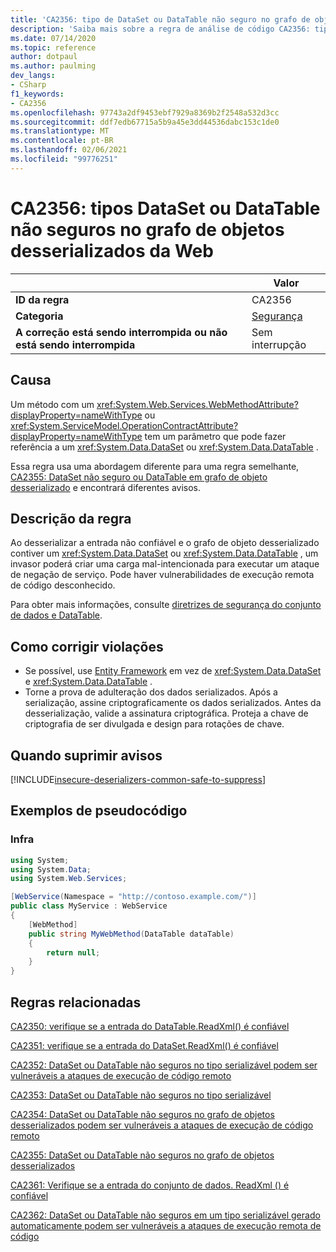 ```yaml
---
title: 'CA2356: tipo de DataSet ou DataTable não seguro no grafo de objeto desserializado da Web (análise de código)'
description: 'Saiba mais sobre a regra de análise de código CA2356: tipo de conjunto de informações ou de DataTable não seguro no grafo de objeto desserializado da Web'
ms.date: 07/14/2020
ms.topic: reference
author: dotpaul
ms.author: paulming
dev_langs:
- CSharp
f1_keywords:
- CA2356
ms.openlocfilehash: 97743a2df9453ebf7929a8369b2f2548a532d3cc
ms.sourcegitcommit: ddf7edb67715a5b9a45e3dd44536dabc153c1de0
ms.translationtype: MT
ms.contentlocale: pt-BR
ms.lasthandoff: 02/06/2021
ms.locfileid: "99776251"
---
```

# <a name="ca2356-unsafe-dataset-or-datatable-type-in-web-deserialized-object-graph"></a>CA2356: tipos DataSet ou DataTable não seguros no grafo de objetos desserializados da Web

| | Valor |
|-|-|
| **ID da regra** |CA2356|
| **Categoria** |[Segurança](security-warnings.md)|
| **A correção está sendo interrompida ou não está sendo interrompida** |Sem interrupção|

## <a name="cause"></a>Causa

Um método com um <xref:System.Web.Services.WebMethodAttribute?displayProperty=nameWithType> ou <xref:System.ServiceModel.OperationContractAttribute?displayProperty=nameWithType> tem um parâmetro que pode fazer referência a um <xref:System.Data.DataSet> ou <xref:System.Data.DataTable> .

Essa regra usa uma abordagem diferente para uma regra semelhante, [CA2355: DataSet não seguro ou DataTable em grafo de objeto desserializado](ca2355.md) e encontrará diferentes avisos.

## <a name="rule-description"></a>Descrição da regra

Ao desserializar a entrada não confiável e o grafo de objeto desserializado contiver um <xref:System.Data.DataSet> ou <xref:System.Data.DataTable> , um invasor poderá criar uma carga mal-intencionada para executar um ataque de negação de serviço. Pode haver vulnerabilidades de execução remota de código desconhecido.

Para obter mais informações, consulte [diretrizes de segurança do conjunto de dados e DataTable](../../../framework/data/adonet/dataset-datatable-dataview/security-guidance.md).

## <a name="how-to-fix-violations"></a>Como corrigir violações

- Se possível, use [Entity Framework](/ef/) em vez de <xref:System.Data.DataSet> e <xref:System.Data.DataTable> .
- Torne a prova de adulteração dos dados serializados. Após a serialização, assine criptograficamente os dados serializados. Antes da desserialização, valide a assinatura criptográfica. Proteja a chave de criptografia de ser divulgada e design para rotações de chave.

## <a name="when-to-suppress-warnings"></a>Quando suprimir avisos

[!INCLUDE[insecure-deserializers-common-safe-to-suppress](~/includes/code-analysis/insecure-deserializers-common-safe-to-suppress.md)]

## <a name="pseudo-code-examples"></a>Exemplos de pseudocódigo

### <a name="violation"></a>Infra

```csharp
using System;
using System.Data;
using System.Web.Services;

[WebService(Namespace = "http://contoso.example.com/")]
public class MyService : WebService
{
    [WebMethod]
    public string MyWebMethod(DataTable dataTable)
    {
        return null;
    }
}
```

## <a name="related-rules"></a>Regras relacionadas

[CA2350: verifique se a entrada do DataTable.ReadXml() é confiável](ca2350.md)

[CA2351: verifique se a entrada do DataSet.ReadXml() é confiável](ca2351.md)

[CA2352: DataSet ou DataTable não seguros no tipo serializável podem ser vulneráveis a ataques de execução de código remoto](ca2352.md)

[CA2353: DataSet ou DataTable não seguros no tipo serializável](ca2353.md)

[CA2354: DataSet ou DataTable não seguros no grafo de objetos desserializados podem ser vulneráveis a ataques de execução de código remoto](ca2354.md)

[CA2355: DataSet ou DataTable não seguros no grafo de objetos desserializados](ca2355.md)

[CA2361: Verifique se a entrada do conjunto de dados. ReadXml () é confiável](ca2361.md)

[CA2362: DataSet ou DataTable não seguros em um tipo serializável gerado automaticamente podem ser vulneráveis a ataques de execução remota de código](ca2362.md)
